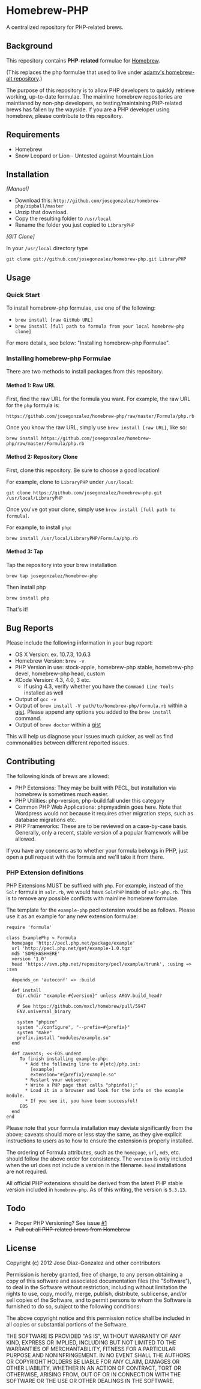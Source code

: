 # Homebrew-PHP

A centralized repository for PHP-related brews.

## Background

This repository contains **PHP-related** formulae for [Homebrew](https://github.com/mxcl/homebrew).

(This replaces the php formulae that used to live under [adamv's homebrew-alt repository](https://github.com/adamv/homebrew-alt).)

The purpose of this repository is to allow PHP developers to quickly retrieve
working, up-to-date formulae. The mainline homebrew repositories are maintianed
by non-php developers, so testing/maintaining PHP-related brews has fallen by
the wayside. If you are a PHP developer using homebrew, please contribute to
this repository.

## Requirements

* Homebrew
* Snow Leopard or Lion - Untested against Mountain Lion

## Installation

_[Manual]_

* Download this: `http://github.com/josegonzalez/homebrew-php/zipball/master`
* Unzip that download.
* Copy the resulting folder to `/usr/local`
* Rename the folder you just copied to `LibraryPHP`

_[GIT Clone]_

In your `/usr/local` directory type

    git clone git://github.com/josegonzalez/homebrew-php.git LibraryPHP

## Usage

### Quick Start

To install homebrew-php formulae, use one of the following:

 * `brew install [raw GitHub URL]`
 * `brew install [full path to formula from your local homebrew-php clone]`

For more details, see below: "Installing homebrew-php Formulae".

### Installing homebrew-php Formulae

There are two methods to install packages from this repository.

#### Method 1: Raw URL

First, find the raw URL for the formula you want. For example, the raw URL for
the `php` formula is:

    https://github.com/josegonzalez/homebrew-php/raw/master/Formula/php.rb

Once you know the raw URL, simply use `brew install [raw URL]`, like so:

    brew install https://github.com/josegonzalez/homebrew-php/raw/master/Formula/php.rb

#### Method 2: Repository Clone

First, clone this repository.  Be sure to choose a good location!

For example, clone to `LibraryPHP` under `/usr/local`:

    git clone https://github.com/josegonzalez/homebrew-php.git /usr/local/LibraryPHP

Once you've got your clone, simply use `brew install [full path to formula]`.

For example, to install `php`:

    brew install /usr/local/LibraryPHP/Formula/php.rb

#### Method 3: Tap

Tap the repository into your brew installation

    brew tap josegonzalez/homebrew-php

Then install php

	brew install php

That's it!

## Bug Reports

Please include the following information in your bug report:

- OS X Version: ex. 10.7.3, 10.6.3
- Homebrew Version: `brew -v`
- PHP Version in use: stock-apple, homebrew-php stable, homebrew-php devel, homebrew-php head, custom
- XCode Version: 4.3, 4.0, 3 etc.
  - If using 4.3, verify whether you have the `Command Line Tools` installed as well
- Output of `gcc -v`
- Output of `brew install -V path/to/homebrew-php/formula.rb` within a [gist](http://gist.github.com). Please append any options you added to the `brew install` command.
- Output of `brew doctor` within a [gist](http://gist.github.com)

This will help us diagnose your issues much quicker, as well as find commonalities between different reported issues.

## Contributing

The following kinds of brews are allowed:

- PHP Extensions: They may be built with PECL, but installation via homebrew is sometimes much easier.
- PHP Utilities: php-version, php-build fall under this category
- Common PHP Web Applications: phpmyadmin goes here. Note that Wordpress would not because it requires other migration steps, such as database migrations etc.
- PHP Frameworks: These are to be reviewed on a case-by-case basis. Generally, only a recent, stable version of a popular framework will be allowed.

If you have any concerns as to whether your formula belongs in PHP, just open a pull request with the formula and we'll take it from there.

### PHP Extension definitions

PHP Extensions MUST be suffixed with `php`. For example, instead of the `Solr` formula in `solr.rb`, we would have `SolrPHP` inside of `solr-php.rb`. This is to remove any possible conflicts with mainline homebrew formulae.

The template for the `example-php` pecl extension would be as follows. Please use it as an example for any new extension formulae:

    require 'formula'

    class ExamplePhp < Formula
      homepage 'http://pecl.php.net/package/example'
      url 'http://pecl.php.net/get/example-1.0.tgz'
      md5 'SOMEHASHHERE'
      version '1.0'
      head 'https://svn.php.net/repository/pecl/example/trunk', :using => :svn

      depends_on 'autoconf' => :build

      def install
        Dir.chdir "example-#{version}" unless ARGV.build_head?

        # See https://github.com/mxcl/homebrew/pull/5947
        ENV.universal_binary

        system "phpize"
        system "./configure", "--prefix=#{prefix}"
        system "make"
        prefix.install "modules/example.so"
      end

      def caveats; <<-EOS.undent
         To finish installing example-php:
           * Add the following line to #{etc}/php.ini:
             [example]
             extension="#{prefix}/example.so"
           * Restart your webserver.
           * Write a PHP page that calls "phpinfo();"
           * Load it in a browser and look for the info on the example module.
           * If you see it, you have been successful!
         EOS
      end
    end

Please note that your formula installation may deviate significantly from the above; caveats should more or less stay the same, as they give explicit instructions to users as to how to ensure the extension is properly installed.

The ordering of Formula attributes, such as the `homepage`, `url`, `md5`, etc. should follow the above order for consistency. The `version` is only included when the url does not include a version in the filename. `head` installations are not required.

All official PHP extensions should be derived from the latest PHP stable version included in `homebrew-php`. As of this writing, the version is `5.3.13`.

## Todo

* Proper PHP Versioning? See issue [#1](https://github.com/josegonzalez/homebrew-php/issues/8)
* ~~Pull out all PHP-related brews from Homebrew~~

## License

Copyright (c) 2012 Jose Diaz-Gonzalez and other contributors

Permission is hereby granted, free of charge, to any person obtaining a copy
of this software and associated documentation files (the "Software"), to deal
in the Software without restriction, including without limitation the rights
to use, copy, modify, merge, publish, distribute, sublicense, and/or sell
copies of the Software, and to permit persons to whom the Software is
furnished to do so, subject to the following conditions:

The above copyright notice and this permission notice shall be included in
all copies or substantial portions of the Software.

THE SOFTWARE IS PROVIDED "AS IS", WITHOUT WARRANTY OF ANY KIND, EXPRESS OR
IMPLIED, INCLUDING BUT NOT LIMITED TO THE WARRANTIES OF MERCHANTABILITY,
FITNESS FOR A PARTICULAR PURPOSE AND NONINFRINGEMENT. IN NO EVENT SHALL THE
AUTHORS OR COPYRIGHT HOLDERS BE LIABLE FOR ANY CLAIM, DAMAGES OR OTHER
LIABILITY, WHETHER IN AN ACTION OF CONTRACT, TORT OR OTHERWISE, ARISING FROM,
OUT OF OR IN CONNECTION WITH THE SOFTWARE OR THE USE OR OTHER DEALINGS IN
THE SOFTWARE.